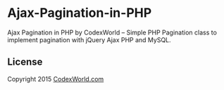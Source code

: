 # Ajax-Pagination-in-PHP
Ajax Pagination in PHP by CodexWorld – Simple PHP Pagination class to implement pagination with jQuery Ajax PHP and MySQL.

## License
Copyright 2015 [CodexWorld.com](http://www.codexworld.com)
